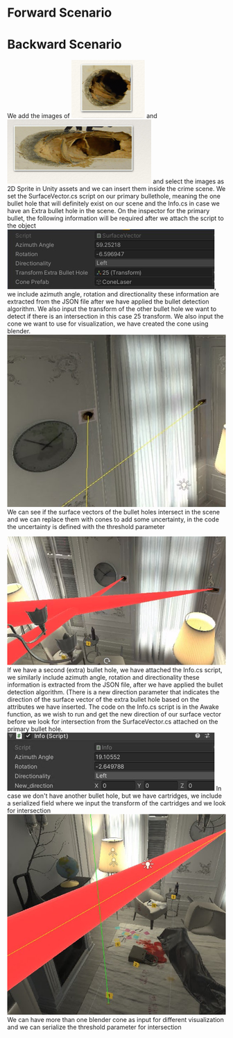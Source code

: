  
# Forward Scenario
# Backward Scenario
We add the images of 
![alt text]( https://github.com/theocharistr/Law_Game/blob/main/CSI/Bullet-hole-Detection/BulletDetection1image/65.png)
and
![alt text]( https://github.com/theocharistr/Law_Game/blob/main/CSI/Bullet-hole-Detection/BulletDetection1image/25.png)
and select the images as 2D Sprite in Unity assets and we can insert them inside the crime scene. We set the SurfaceVector.cs script on our primary bullethole, meaning the one bullet hole that will definitely exist on our scene and the Info.cs in case we have an Extra bullet hole in the scene. On the inspector for the primary bullet, the following information will be required after we attach the script to the object
![alt text]( https://github.com/theocharistr/Law_Game/blob/main/CSI/Scripts/Backward%20Scenario/65_inspector.jpg), we include azimuth angle, rotation and directionality these information are extracted from the JSON file after we have applied the bullet detection algorithm. We also input the transform of the other bullet hole we want to detect if there is an intersection in this case 25 transform. We also input the cone we want to use for visualization, we have created the cone using blender.
![alt text]( https://github.com/theocharistr/Law_Game/blob/main/CSI/Scripts/Backward%20Scenario/CrimeScene.jpg) We can see if the surface vectors of the bullet holes intersect in the scene and we can replace them with cones to add some uncertainty, in the code the uncertainty is defined with the threshold parameter

![alt text]( https://github.com/theocharistr/Law_Game/blob/main/CSI/Scripts/Backward%20Scenario/CrimeSceneCones.jpg)
If we have a second (extra) bullet hole, we have attached the Info.cs script, we similarly include azimuth angle, rotation and directionality  these information is extracted from the JSON file, after we have applied the bullet detection algorithm.
(There is a new direction parameter that indicates the direction of the surface vector of the extra bullet hole based on the attributes we have inserted. The code on the Info.cs script is in the Awake function, as we wish to run and get the new direction of our surface vector before we look for intersection from the SurfaceVector.cs attached on the primary bullet hole.
![alt text](https://github.com/theocharistr/Law_Game/blob/main/CSI/Scripts/Backward%20Scenario/25_inspector.jpg)
 In case we don't have another bullet hole, but we have cartridges, we include a serialized field where we input the transform of the cartridges and we look for intersection
![alt text](https://github.com/theocharistr/Law_Game/blob/main/CSI/Scripts/Backward%20Scenario/CrimeSceneCones_Cartridges.jpg)
We can have more than one blender cone as input for different visualization and we can serialize the threshold parameter for intersection
